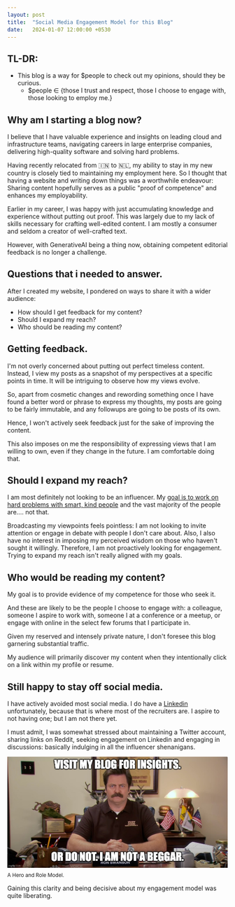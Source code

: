 ```yaml
---
layout: post
title:  "Social Media Engagement Model for this Blog"
date:   2024-01-07 12:00:00 +0530
---
```


## TL-DR:
* This blog is a way for $people to check out my opinions, should they be curious.
    * $people ∈ {those I trust and respect, those I choose to engage with, those looking to employ me.}


## Why am I starting a blog now?
I believe that I have valuable experience and insights on leading cloud and infrastructure teams, navigating careers in large enterprise companies, delivering high-quality software and solving hard problems.

Having recently relocated from 🇮🇳 to 🇳🇱, my ability to stay in my new country is closely tied to maintaining my employment here. So I thought that having a website and writing down things was a worthwhile endeavour: Sharing content hopefully serves as a public "proof of competence" and enhances my employability.

Earlier in my career, I was happy with just accumulating knowledge and experience without putting out proof. This was largely due to my lack of skills necessary for crafting well-edited content. I am mostly a consumer and seldom a creator of well-crafted text.

However, with GenerativeAI being a thing now, obtaining competent editorial feedback is no longer a challenge.


## Questions that i needed to answer.
After I created my website,  I pondered on ways to share it with a wider audience:
* How should I get feedback for my content?
* Should I expand my reach?
* Who should be reading my content?


## Getting feedback.
I'm not overly concerned about putting out perfect timeless content. Instead, I view my posts as a snapshot of my perspectives at a specific points in time. It will be intriguing to observe how my views evolve.

So, apart from cosmetic changes and rewording something once I have found a better word or phrase to express my thoughts, my posts are going to be fairly immutable, and any followups are going to be posts of its own.

Hence, I won't actively seek feedback just for the sake of improving the content.

This also imposes on me the responsibility of expressing views that I am willing to own, even if they change in the future. I am comfortable doing that.


## Should I expand my reach?
I am most definitely not looking to be an influencer. My [goal is to work on hard problems with smart, kind people](/2024/01/05/smart-kind-hard) and the vast majority of the people are.... not that. 

Broadcasting my viewpoints feels pointless: I am not looking to invite attention or engage in debate with people I don't care about. Also, I also have no interest in imposing my perceived wisdom on those who haven't sought it willingly. Therefore, I am not proactively looking for engagement. Trying to expand my reach isn't really aligned with my goals.


## Who would be reading my content?
My goal is to provide evidence of my competence for those who seek it.

And these are likely to be the people I choose to engage with: a colleague, someone I aspire to work with, someone I at a conference or a meetup, or engage with online in the select few forums that I participate in.

Given my reserved and intensely private nature, I don't foresee this blog garnering substantial traffic. 

My audience will primarily discover my content when they intentionally click on a link within my profile or resume.


## Still happy to stay off social media.
I have actively avoided most social media. I do have a [Linkedin](https://www.linkedin.com/in/ashwnacharya) unfortunately, because that is where most of the recruiters are. I aspire to not having one; but I am not there yet.

I must admit, I was somewhat stressed about maintaining a Twitter account, sharing links on Reddit, seeking engagement on Linkedin and engaging in discussions: basically indulging in all the influencer shenanigans.

![Role Model](/assets/2024-01-08/ron-swanson.jpeg)
<sub>A Hero and Role Model.</sub>

Gaining this clarity and being decisive about my engagement model was quite liberating.